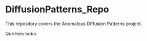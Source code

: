 # DiffusionPatterns_Repo
This repository covers the Anomalous Diffusion Patterns project. 

Que lees bobo
